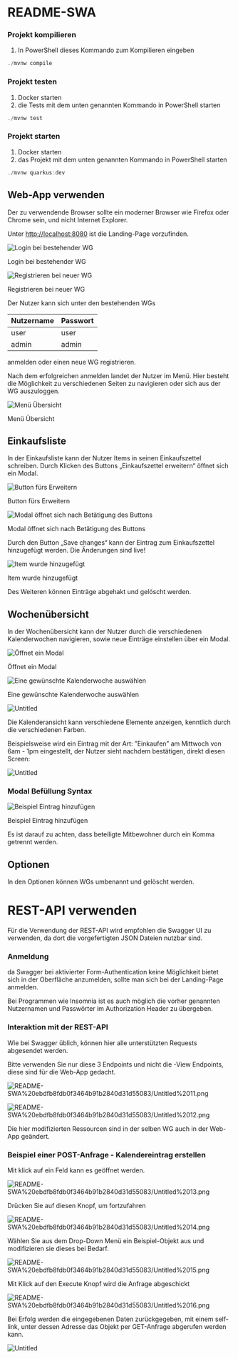 # README-SWA

### Projekt kompilieren

1. In PowerShell dieses Kommando zum Kompilieren eingeben

```powershell
./mvnw compile
```

### Projekt testen

1. Docker starten
2. die Tests mit dem unten genannten Kommando in PowerShell starten

```powershell
./mvnw test
```

### Projekt starten

1. Docker starten
2. das Projekt mit dem unten genannten Kommando in PowerShell starten

```powershell
./mvnw quarkus:dev
```

## Web-App verwenden

Der zu verwendende Browser sollte ein moderner Browser wie Firefox oder Chrome sein, und nicht Internet Explorer.

Unter [http://localhost:8080](http://localhost:8080) ist die Landing-Page vorzufinden.

![Login bei bestehender WG](README-SWA%20ebdfb8fdb0f3464b91b2840d31d55083/Untitled.png)

Login bei bestehender WG

![Registrieren bei neuer WG](README-SWA%20ebdfb8fdb0f3464b91b2840d31d55083/Untitled%201.png)

Registrieren bei neuer WG

Der Nutzer kann sich unter den bestehenden WGs 

| Nutzername | Passwort |
| --- | --- |
| user | user |
| admin | admin |

anmelden oder einen neue WG registrieren.

Nach dem erfolgreichen anmelden landet der Nutzer im Menü. Hier besteht die Möglichkeit zu verschiedenen Seiten zu navigieren oder sich aus der WG auszuloggen.

![Menü Übersicht](README-SWA%20ebdfb8fdb0f3464b91b2840d31d55083/Untitled%202.png)

Menü Übersicht

## Einkaufsliste

In der Einkaufsliste kann der Nutzer Items in seinen Einkaufszettel schreiben. Durch Klicken des Buttons „Einkaufszettel erweitern“ öffnet sich ein Modal.

![Button fürs Erweitern](README-SWA%20ebdfb8fdb0f3464b91b2840d31d55083/Untitled%203.png)

Button fürs Erweitern

![Modal öffnet sich nach Betätigung des Buttons](README-SWA%20ebdfb8fdb0f3464b91b2840d31d55083/Untitled%204.png)

Modal öffnet sich nach Betätigung des Buttons

Durch den Button „Save changes“ kann der Eintrag zum Einkaufszettel hinzugefügt werden. Die Änderungen sind live! 

![Item wurde hinzugefügt](README-SWA%20ebdfb8fdb0f3464b91b2840d31d55083/Untitled%205.png)

Item wurde hinzugefügt

Des Weiteren können Einträge abgehakt und gelöscht werden.

## Wochenübersicht

In der Wochenübersicht kann der Nutzer durch die verschiedenen Kalenderwochen navigieren, sowie neue Einträge einstellen über ein Modal. 

![Öffnet ein Modal](README-SWA%20ebdfb8fdb0f3464b91b2840d31d55083/Untitled%206.png)

Öffnet ein Modal

![Eine gewünschte Kalenderwoche auswählen](README-SWA%20ebdfb8fdb0f3464b91b2840d31d55083/Untitled%207.png)

Eine gewünschte Kalenderwoche auswählen

![Untitled](README-SWA%20ebdfb8fdb0f3464b91b2840d31d55083/Untitled%208.png)

Die Kalenderansicht kann verschiedene Elemente anzeigen, kenntlich durch die verschiedenen Farben. 

Beispielsweise wird ein Eintrag mit der Art: ”Einkaufen” am Mittwoch von 6am - 1pm eingestellt, der Nutzer sieht nachdem bestätigen, direkt diesen Screen:

![Untitled](README-SWA%20ebdfb8fdb0f3464b91b2840d31d55083/Untitled%209.png)

### Modal Befüllung Syntax

![Beispiel Eintrag hinzufügen](README-SWA%20ebdfb8fdb0f3464b91b2840d31d55083/Untitled%2010.png)

Beispiel Eintrag hinzufügen

Es ist darauf zu achten, dass beteiligte Mitbewohner durch ein Komma getrennt werden. 

## Optionen

In den Optionen können WGs umbenannt und gelöscht werden. 

# REST-API verwenden

Für die Verwendung der REST-API wird empfohlen die Swagger UI zu verwenden, da dort die vorgefertigten JSON Dateien nutzbar sind.

### Anmeldung

da Swagger bei aktivierter Form-Authentication keine Möglichkeit bietet sich in der Oberfläche anzumelden, sollte man sich bei der Landing-Page anmelden.

Bei Programmen wie Insomnia ist es auch möglich die vorher genannten Nutzernamen und Passwörter im Authorization Header zu übergeben.

### Interaktion mit der REST-API

Wie bei Swagger üblich, können hier alle unterstützten Requests abgesendet werden.

Bitte verwenden Sie nur diese 3 Endpoints und nicht die -View Endpoints, diese sind für die Web-App gedacht.

![README-SWA%20ebdfb8fdb0f3464b91b2840d31d55083/Untitled%2011.png](README-SWA%20ebdfb8fdb0f3464b91b2840d31d55083/Untitled%2011.png)

![README-SWA%20ebdfb8fdb0f3464b91b2840d31d55083/Untitled%2012.png](README-SWA%20ebdfb8fdb0f3464b91b2840d31d55083/Untitled%2012.png)

Die hier modifizierten Ressourcen sind in der selben WG auch in der Web-App geändert.

### Beispiel einer POST-Anfrage - Kalendereintrag erstellen

Mit klick auf ein Feld kann es geöffnet werden.

![README-SWA%20ebdfb8fdb0f3464b91b2840d31d55083/Untitled%2013.png](README-SWA%20ebdfb8fdb0f3464b91b2840d31d55083/Untitled%2013.png)

Drücken Sie auf diesen Knopf, um fortzufahren

![README-SWA%20ebdfb8fdb0f3464b91b2840d31d55083/Untitled%2014.png](README-SWA%20ebdfb8fdb0f3464b91b2840d31d55083/Untitled%2014.png)

Wählen Sie aus dem Drop-Down Menü ein Beispiel-Objekt aus und modifizieren sie dieses bei Bedarf.

![README-SWA%20ebdfb8fdb0f3464b91b2840d31d55083/Untitled%2015.png](README-SWA%20ebdfb8fdb0f3464b91b2840d31d55083/Untitled%2015.png)

Mit Klick auf den Execute Knopf wird die Anfrage abgeschickt

![README-SWA%20ebdfb8fdb0f3464b91b2840d31d55083/Untitled%2016.png](README-SWA%20ebdfb8fdb0f3464b91b2840d31d55083/Untitled%2016.png)

Bei Erfolg werden die eingegebenen Daten zurückgegeben, mit einem self-link, unter dessen Adresse das Objekt per GET-Anfrage abgerufen werden kann.

![Untitled](README-SWA%20ebdfb8fdb0f3464b91b2840d31d55083/Untitled%2017.png)
